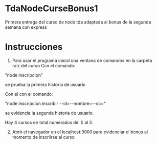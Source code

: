 # TdaNodeCurseBonus1
Primera entrega del curso de node tda adaptada al bonus de la segunda semana con express

# Instrucciones
1. Para usar el programa inicial una ventana de comandos en la carpeta raiz del curso
Con el comando:

"node inscripcion"


se prueba la primera historia de usuario

Con el con el comando:

"node inscripcion inscribir --id=<Id>--nombre=<nombre>--cc=<cedula>"


se evidencia la segunda historia de usuario.

Hay 4 cursos en total numerados del 0 al 3.

2. Abrir el navegador en el localhost:3000 para evidenciar el bonus al momento de inscriirse al curso
